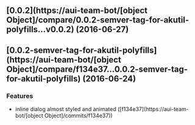 <a name="0.0.2"></a>
## [0.0.2](https://aui-team-bot/[object Object]/compare/0.0.2-semver-tag-for-akutil-polyfills...v0.0.2) (2016-06-27)



<a name="0.0.2-semver-tag-for-akutil-polyfills"></a>
## [0.0.2-semver-tag-for-akutil-polyfills](https://aui-team-bot/[object Object]/compare/f134e37...0.0.2-semver-tag-for-akutil-polyfills) (2016-06-24)


### Features

* inline dialog almost styled and animated ([f134e37](https://aui-team-bot/[object Object]/commits/f134e37))



